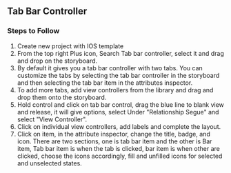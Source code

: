 ## Tab Bar Controller

### Steps to Follow

1. Create new project with IOS template
2. From the top right Plus icon, Search Tab bar controller, select it and drag and drop on the storyboard.
3. By default it gives you a tab bar controller with two tabs. You can customize the tabs by selecting the tab bar controller in the storyboard and then selecting the tab bar item in the attributes inspector.
4. To add more tabs, add view controllers from the library and drag and drop them onto the storyboard.
5. Hold control and click on tab bar control, drag the blue line to blank view and release, it will give options, select Under "Relationship Segue" and select "View Controller".
6. Click on individual view controllers, add labels and complete the layout.
7. Click on item, in the attribute inspector, change the title, badge, and icon. There are two sections, one is tab bar item and the other is Bar item, Tab bar item is when the tab is clicked, bar item is when other are clicked, choose the icons accordingly, fill and unfilled icons for selected and unselected states.